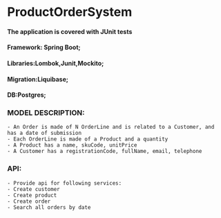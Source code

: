 # ProductOrderSystem

#### The application is covered with JUnit tests
#### Framework: Spring Boot;
#### Libraries:Lombok,Junit,Mockito;
#### Migration:Liquibase;
#### DB:Postgres;

### MODEL DESCRIPTION:
	- An Order is made of N OrderLine and is related to a Customer, and has a date of submission
	- Each OrderLine is made of a Product and a quantity
	- A Product has a name, skuCode, unitPrice
	- A Customer has a registrationCode, fullName, email, telephone
### API:
	- Provide api for following services:
	- Create customer
	- Create product
	- Create order
	- Search all orders by date
	
